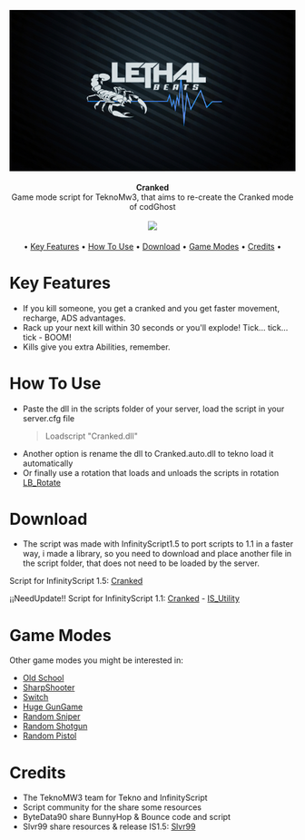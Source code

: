<p align="center">
  <img src="https://github.com/LastDemon99/LastDemon99/blob/main/Data/lb_logo.jpg">
  <br><br>
  <b>Cranked</b><br>
  <a>Game mode script for TeknoMw3, that aims to re-create the Cranked mode of codGhost</a>    
  <br><br>
  <img src="https://github.com/LastDemon99/LastDemon99/blob/main/Data/cranked_demo.gif">
  <br><br>
  • <a href="#key-features">Key Features</a> •  
  <a href="#how-to-use">How To Use</a> •
  <a href="#download">Download</a> •  
  <a href="#game-modes">Game Modes</a> •
  <a href="#credits">Credits</a> •
</p>

# <a name="key-features"></a>Key Features
- If you kill someone, you get a cranked and you get faster movement, recharge, ADS advantages. 
- Rack up your next kill within 30 seconds or you'll explode! Tick... tick... tick - BOOM!
- Kills give you extra Abilities, remember.

# <a name="how-to-use"></a>How To Use
- Paste the dll in the scripts folder of your server, load the script in your server.cfg file
	>Loadscript "Cranked.dll"
- Another option is rename the dll to Cranked.auto.dll to tekno load it automatically
- Or finally use a rotation that loads and unloads the scripts in rotation [LB_Rotate](https://github.com/LastDemon99/LB_Rotate)

# <a name="download"></a>Download
- The script was made with InfinityScript1.5 to port scripts to 1.1 in a faster way, i made a library, so you need to download and place another file in the script folder, that does not need to be loaded by the server.
 
 Script for InfinityScript 1.5: [Cranked](https://github.com/LastDemon99/LastDemon99/raw/main/Data/IS_1.5_Scripts/Cranked.dll)
 
 ¡¡NeedUpdate!! Script for InfinityScript 1.1: [Cranked](https://github.com/LastDemon99/LastDemon99/raw/main/Data/IS_1.1_Scripts/Cranked.dll) - [IS_Utility](https://github.com/LastDemon99/LastDemon99/raw/main/Data/IS_1.1_Scripts/IS_Utility.dll)

# <a name="game-modes"></a>Game Modes
Other game modes you might be interested in:

- [Old School](https://github.com/LastDemon99/Old_School)
- [SharpShooter](https://github.com/LastDemon99/SharpShooter)
- [Switch](https://github.com/LastDemon99/Switch)
- [Huge GunGame](https://github.com/LastDemon99/Huge_GunGame)
- [Random Sniper](https://github.com/LastDemon99/Random_Sniper)
- [Random Shotgun](https://github.com/LastDemon99/Random_Shotgun)
- [Random Pistol](https://github.com/LastDemon99/Random_Pistol)

# <a name="credits"></a>Credits
- The TeknoMW3 team for Tekno and InfinityScript
- Script community for the share some resources
- ByteData90 share BunnyHop & Bounce code and script
- Slvr99 share resources & release IS1.5: [Slvr99](https://github.com/Slvr11)
